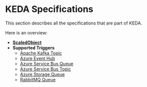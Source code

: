 # KEDA Specifications

This section describes all the specifications that are part of KEDA.

Here is an overview:

- [**ScaledObject**](./ScaledObject.md)
- **Supported Triggers**
    - [Apache Kafka Topic](./triggers/apache-kafka-topic.md)
    - [Azure Event Hub](./triggers/azure-event-hub.md)
    - [Azure Service Bus Queue](./triggers/azure-service-bus-queue.md)
    - [Azure Service Bus Topic](./triggers/azure-service-bus-topic.md)
    - [Azure Storage Queue](./triggers/azure-storage-queue.md)
    - [RabbitMQ Queue](./triggers/rabbit-mq-queue.md)